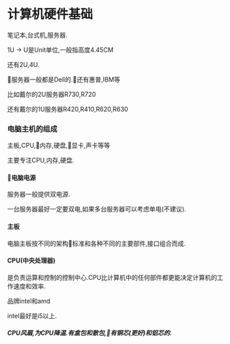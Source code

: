# 计算机硬件基础

笔记本,台式机,服务器.

1U -&gt; U是Unit单位,一般指高度4.45CM

还有2U,4U.

服务器一般都是Dell的.还有惠普,IBM等

比如戴尔的2U服务器R730,R720

还有戴尔的1U服务器R420,R410,R620,R630

### 电脑主机的组成

主板,CPU,内存,硬盘,显卡,声卡等等

主要专注CPU,内存,硬盘.

#### 电脑电源

服务器一般提供双电源.

一台服务器最好一定要双电,如果多台服务器可以考虑单电\(不建议\).

#### 主板

电脑主板按不同的架构标准和各种不同的主要部件,接口组合而成.

#### CPU\(中央处理器\)

是负责运算和控制的控制中心.CPU比计算机中的任何部件都更能决定计算机的工作速度和效率.

品牌intel和amd

intel最好是i5以上.

##### CPU风扇,为CPU降温.有盒包和散包,有铜芯\(更好\)和铝芯的.








